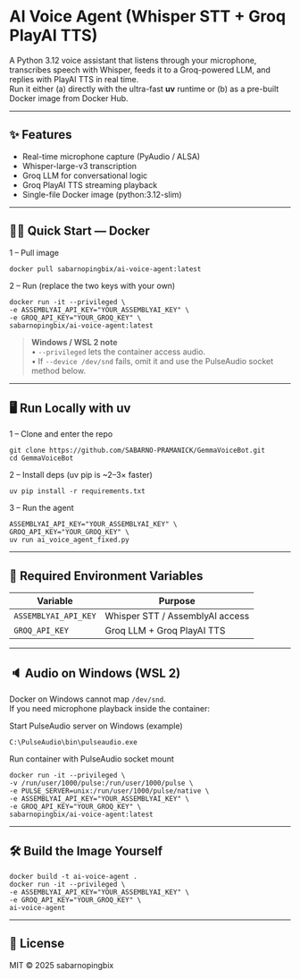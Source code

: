 # AI Voice Agent (Whisper STT + Groq PlayAI TTS)

A Python 3.12 voice assistant that listens through your microphone, transcribes speech with Whisper, feeds it to a Groq-powered LLM, and replies with PlayAI TTS in real time.  
Run it either (a) directly with the ultra-fast **uv** runtime or (b) as a pre-built Docker image from Docker Hub.

---

## ✨ Features

* Real-time microphone capture (PyAudio / ALSA)  
* Whisper-large-v3 transcription  
* Groq LLM for conversational logic  
* Groq PlayAI TTS streaming playback  
* Single-file Docker image (python:3.12-slim)

---

## 🏃‍♂️ Quick Start — Docker

1 – Pull image
```
docker pull sabarnopingbix/ai-voice-agent:latest
```

2 – Run (replace the two keys with your own)
```
docker run -it --privileged \
-e ASSEMBLYAI_API_KEY="YOUR_ASSEMBLYAI_KEY" \
-e GROQ_API_KEY="YOUR_GROQ_KEY" \
sabarnopingbix/ai-voice-agent:latest
```

> **Windows / WSL 2 note**  
> • `--privileged` lets the container access audio.  
> • If `--device /dev/snd` fails, omit it and use the PulseAudio socket method below.

---

## 🖥️ Run Locally with **uv**

1 – Clone and enter the repo
```
git clone https://github.com/SABARNO-PRAMANICK/GemmaVoiceBot.git
cd GemmaVoiceBot
```

2 – Install deps (uv pip is ~2–3× faster)
```
uv pip install -r requirements.txt
```

3 – Run the agent
```
ASSEMBLYAI_API_KEY="YOUR_ASSEMBLYAI_KEY" \
GROQ_API_KEY="YOUR_GROQ_KEY" \
uv run ai_voice_agent_fixed.py
```

---

## 🔑 Required Environment Variables

| Variable             | Purpose                                   |
|----------------------|-------------------------------------------|
| `ASSEMBLYAI_API_KEY` | Whisper STT / AssemblyAI access           |
| `GROQ_API_KEY`       | Groq LLM + Groq PlayAI TTS                |

---

## 🔈 Audio on Windows (WSL 2)

Docker on Windows cannot map `/dev/snd`.  
If you need microphone playback inside the container:

Start PulseAudio server on Windows (example)
```
C:\PulseAudio\bin\pulseaudio.exe
```

Run container with PulseAudio socket mount
```
docker run -it --privileged \
-v /run/user/1000/pulse:/run/user/1000/pulse \
-e PULSE_SERVER=unix:/run/user/1000/pulse/native \
-e ASSEMBLYAI_API_KEY="YOUR_ASSEMBLYAI_KEY" \
-e GROQ_API_KEY="YOUR_GROQ_KEY" \
sabarnopingbix/ai-voice-agent:latest
```

---

## 🛠️ Build the Image Yourself

```
docker build -t ai-voice-agent .
docker run -it --privileged \
-e ASSEMBLYAI_API_KEY="YOUR_ASSEMBLYAI_KEY" \
-e GROQ_API_KEY="YOUR_GROQ_KEY" \
ai-voice-agent
```

---

## 📄 License

MIT © 2025 sabarnopingbix